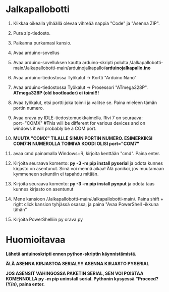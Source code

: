 # Jalkapallobotti

1. Klikkaa oikealla ylhäällä olevaa vihreää nappia "Code" ja "Asenna ZIP".

2. Pura zip-tiedosto.

3. Paikanna purkamasi kansio.

4. Avaa arduino-sovellus

5. Avaa arduino-sovelluksen kautta arduino-skripti polulta /Jalkapallobotti-main/Jalkapallobotti-main/arduinojalkapallo/**arduinojalkapallo.ino**

6. Avaa arduino-tiedostossa Työkalut -> Kortti "Arduino Nano"

7. Avaa arduino-tiedostossa Työkalut -> Prosessori "ATmega328P". **ATmega328P (old bootloader) ei toimi!!!**

8. Avaa työkalut, etsi portti joka toimii ja valitse se. Paina mieleen tämän portin numero.

9. Avaa orava.py IDLE-tiedostomuokkaimella. Rivi 7 on seuraava: port="COMX" #This will be different for various devices and on windows it will probably be a COM port.

10. **MUUTA "COMX" TILALLE SINUN PORTIN NUMERO. ESIMERKIKSI COM7:N NUMEROLLA TOIMIVA KOODI OLISI port="COM7"**

11. avaa cmd painamalla Windows+R, kirjoita kenttään "cmd". Paina enter.

12. Kirjoita seuraava komento: **py -3 -m pip install pyserial** ja odota kunnes kirjasto on asentunut. Siinä voi mennä aikaa! Älä panikoi, jos muutamaan kymmeneen sekuntiin ei tapahdu mitään.

13. Kirjoita seuraava komento: **py -3 -m pip install pynput** ja odota taas kunnes kirjasto on asentunut

14. Mene kansioon /Jalkapallobotti-main/Jalkapallobotti-main/. Paina shift + right click kansion tyhjässä osassa, ja paina "Avaa PowerShell -ikkuna tähän"

15. Kirjoita PowerShelliin py orava.py

# Huomioitavaa

**Lähetä arduinoskripti ennen python-skriptin käynnistämistä.**

**ÄLÄ ASENNA KIRJASTOA SERIAL!!!! ASENNA KIRJASTO PYSERIAL** 

**JOS ASENSIT VAHINGOSSA PAKETIN SERIAL, SEN VOI POISTAA KOMENNOLLA py -m pip uninstall serial. Pythonin kysyessä "Proceed? (Y/n), paina enter.**

